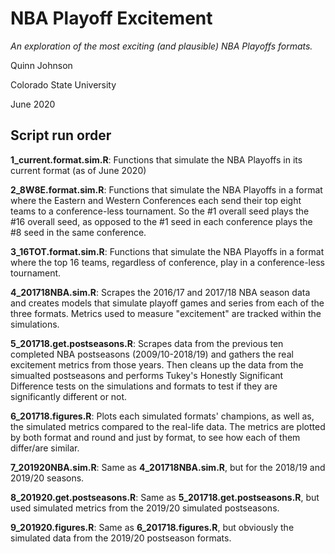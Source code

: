 # NBA Playoff Excitement
*An exploration of the most exciting (and plausible) NBA Playoffs formats.*

Quinn Johnson

Colorado State University

June 2020


## Script run order
__1_current.format.sim.R__: Functions that simulate the NBA Playoffs in its current format (as of June 2020)

__2_8W8E.format.sim.R__: Functions that simulate the NBA Playoffs in a format where the Eastern and Western Conferences each send their top eight teams to a conference-less tournament. So the #1 overall seed plays the #16 overall seed, as opposed to the #1 seed in each conference plays the #8 seed in the same conference.

__3_16TOT.format.sim.R__: Functions that simulate the NBA Playoffs in a format where the top 16 teams, regardless of conference, play in a conference-less tournament. 

__4_201718NBA.sim.R__: Scrapes the 2016/17 and 2017/18 NBA season data and creates models that simulate playoff games and series from each of the three formats. Metrics used to measure "excitement" are tracked within the simulations.

__5_201718.get.postseasons.R__: Scrapes data from the previous ten completed NBA postseasons (2009/10-2018/19) and gathers the real excitement metrics from those years. Then cleans up the data from the simualted postseasons and performs Tukey's Honestly Significant Difference tests on the simulations and formats to test if they are significantly different or not.

__6_201718.figures.R__: Plots each simulated formats' champions, as well as, the simulated metrics compared to the real-life data. The metrics are plotted by both format and round and just by format, to see how each of them differ/are similar.

__7_201920NBA.sim.R__: Same as __4_201718NBA.sim.R__, but for the 2018/19 and 2019/20 seasons.

__8_201920.get.postseasons.R__: Same as __5_201718.get.postseasons.R__, but used simulated metrics from the 2019/20 simulated postseasons.

__9_201920.figures.R__: Same as __6_201718.figures.R__, but obviously the simulated data from the 2019/20 postseason formats.

